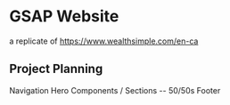 # GSAP Website

a replicate of https://www.wealthsimple.com/en-ca


## Project Planning

Navigation
Hero
Components / Sections -- 50/50s
Footer

